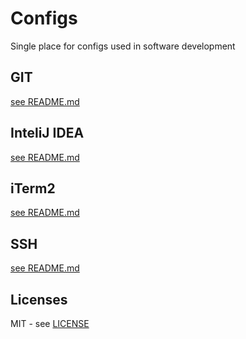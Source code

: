 # Configs

Single place for configs used in software development

## GIT
[see README.md](./git/README.md)

## InteliJ IDEA
[see README.md](./intelij/README.md)

## iTerm2
[see README.md](./iterm2/README.md)

## SSH
[see README.md](./ssh/README.md)

## Licenses
MIT - see [LICENSE](./LICENSE)
